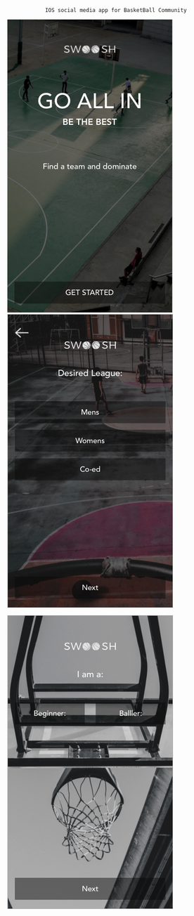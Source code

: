 				IOS social media app for BasketBall Community


![Screenshot](ScreenShots/1.png)  	 ![Screenshot](ScreenShots/2.png)


![Screenshot](ScreenShots/3.png)    
